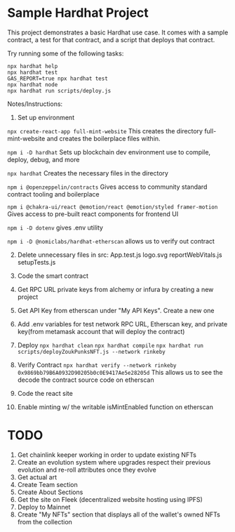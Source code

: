 # Sample Hardhat Project

This project demonstrates a basic Hardhat use case. It comes with a sample contract, a test for that contract, and a script that deploys that contract.

Try running some of the following tasks:

```shell
npx hardhat help
npx hardhat test
GAS_REPORT=true npx hardhat test
npx hardhat node
npx hardhat run scripts/deploy.js
```

Notes/Instructions:

1. Set up environment

```npx create-react-app full-mint-website```
This creates the directory full-mint-website and creates the boilerplace files within.

```npm i -D hardhat```
Sets up blockchain dev environment use to compile, deploy, debug, and more

```npx hardhat```
Creates the necessary files in the directory

```npm i @openzeppelin/contracts```
Gives access to community standard contract tooling and boilerplace  

```npm i @chakra-ui/react @emotion/react @emotion/styled framer-motion```
Gives access to pre-built react components for frontend UI

```npm i -D dotenv```
gives .env utility

```npm i -D @nomiclabs/hardhat-etherscan``` 
allows us to verify out contract

2. Delete unnecessary files in src:
    App.test.js
    logo.svg
    reportWebVitals.js
    setupTests.js

3. Code the smart contract

4. Get RPC URL private keys from alchemy or infura by creating a new project

5. Get API Key from etherscan under "My API Keys". Create a new one

6. Add .env variables for test network RPC URL, Etherscan key, and private key(from metamask account that will deploy the contract)

7. Deploy
```npx hardhat clean```
```npx hardhat compile```
```npx hardhat run scripts/deployZoukPunksNFT.js --network rinkeby```

8. Verify Contract
```npx hardhat verify --network rinkeby 0x9869bb79B6A0932D90205b0c0E9417Ae5e28205d```
This allows us to see the decode the contract source code on etherscan

9. Code the react site

10. Enable minting w/ the writable isMintEnabled function on etherscan

# TODO

1. Get chainlink keeper working in order to update existing NFTs
2. Create an evolution system where upgrades respect their previous evolution and re-roll attributes once they evolve
5. Get actual art
6. Create Team section
7. Create About Sections
8. Get the site on Fleek (decentralized website hosting using IPFS)
9. Deploy to Mainnet
10. Create "My NFTs" section that displays all of the wallet's owned NFTs from the collection